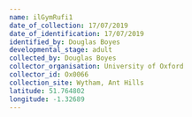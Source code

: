 ```yaml
---
name: ilGymRufi1
date_of_collection: 17/07/2019
date_of_identification: 17/07/2019
identified_by: Douglas Boyes
developmental_stage: adult
collected_by: Douglas Boyes
collector_organisation: University of Oxford
collector_id: Ox0066
collection_site: Wytham, Ant Hills
latitude: 51.764802
longitude: -1.32689
---
```

